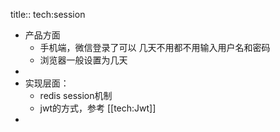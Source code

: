 title:: tech:session

- 产品方面
	- 手机端，微信登录了可以 几天不用都不用输入用户名和密码
	- 浏览器一般设置为几天
-
- 实现层面：
	- redis session机制
	- jwt的方式，参考 [[tech:Jwt]]
-